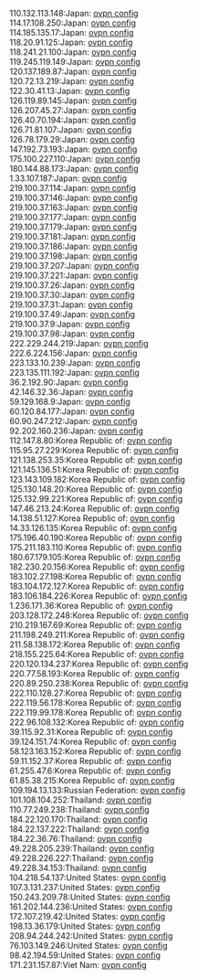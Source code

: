 110.132.113.148:Japan: [ovpn config](vpn/110_132_113_148.ovpn)  
114.17.108.250:Japan: [ovpn config](vpn/114_17_108_250.ovpn)  
114.185.135.17:Japan: [ovpn config](vpn/114_185_135_17.ovpn)  
118.20.91.125:Japan: [ovpn config](vpn/118_20_91_125.ovpn)  
118.241.21.100:Japan: [ovpn config](vpn/118_241_21_100.ovpn)  
119.245.119.149:Japan: [ovpn config](vpn/119_245_119_149.ovpn)  
120.137.189.87:Japan: [ovpn config](vpn/120_137_189_87.ovpn)  
120.72.13.219:Japan: [ovpn config](vpn/120_72_13_219.ovpn)  
122.30.41.13:Japan: [ovpn config](vpn/122_30_41_13.ovpn)  
126.119.89.145:Japan: [ovpn config](vpn/126_119_89_145.ovpn)  
126.207.45.27:Japan: [ovpn config](vpn/126_207_45_27.ovpn)  
126.40.70.194:Japan: [ovpn config](vpn/126_40_70_194.ovpn)  
126.71.81.107:Japan: [ovpn config](vpn/126_71_81_107.ovpn)  
126.78.179.29:Japan: [ovpn config](vpn/126_78_179_29.ovpn)  
147.192.73.193:Japan: [ovpn config](vpn/147_192_73_193.ovpn)  
175.100.227.110:Japan: [ovpn config](vpn/175_100_227_110.ovpn)  
180.144.88.173:Japan: [ovpn config](vpn/180_144_88_173.ovpn)  
1.33.107.187:Japan: [ovpn config](vpn/1_33_107_187.ovpn)  
219.100.37.114:Japan: [ovpn config](vpn/219_100_37_114.ovpn)  
219.100.37.146:Japan: [ovpn config](vpn/219_100_37_146.ovpn)  
219.100.37.163:Japan: [ovpn config](vpn/219_100_37_163.ovpn)  
219.100.37.177:Japan: [ovpn config](vpn/219_100_37_177.ovpn)  
219.100.37.179:Japan: [ovpn config](vpn/219_100_37_179.ovpn)  
219.100.37.181:Japan: [ovpn config](vpn/219_100_37_181.ovpn)  
219.100.37.186:Japan: [ovpn config](vpn/219_100_37_186.ovpn)  
219.100.37.198:Japan: [ovpn config](vpn/219_100_37_198.ovpn)  
219.100.37.207:Japan: [ovpn config](vpn/219_100_37_207.ovpn)  
219.100.37.221:Japan: [ovpn config](vpn/219_100_37_221.ovpn)  
219.100.37.26:Japan: [ovpn config](vpn/219_100_37_26.ovpn)  
219.100.37.30:Japan: [ovpn config](vpn/219_100_37_30.ovpn)  
219.100.37.31:Japan: [ovpn config](vpn/219_100_37_31.ovpn)  
219.100.37.49:Japan: [ovpn config](vpn/219_100_37_49.ovpn)  
219.100.37.9:Japan: [ovpn config](vpn/219_100_37_9.ovpn)  
219.100.37.98:Japan: [ovpn config](vpn/219_100_37_98.ovpn)  
222.229.244.219:Japan: [ovpn config](vpn/222_229_244_219.ovpn)  
222.6.224.156:Japan: [ovpn config](vpn/222_6_224_156.ovpn)  
223.133.10.239:Japan: [ovpn config](vpn/223_133_10_239.ovpn)  
223.135.111.192:Japan: [ovpn config](vpn/223_135_111_192.ovpn)  
36.2.192.90:Japan: [ovpn config](vpn/36_2_192_90.ovpn)  
42.146.32.36:Japan: [ovpn config](vpn/42_146_32_36.ovpn)  
59.129.168.9:Japan: [ovpn config](vpn/59_129_168_9.ovpn)  
60.120.84.177:Japan: [ovpn config](vpn/60_120_84_177.ovpn)  
60.90.247.212:Japan: [ovpn config](vpn/60_90_247_212.ovpn)  
92.202.160.236:Japan: [ovpn config](vpn/92_202_160_236.ovpn)  
112.147.8.80:Korea Republic of: [ovpn config](vpn/112_147_8_80.ovpn)  
115.95.27.229:Korea Republic of: [ovpn config](vpn/115_95_27_229.ovpn)  
121.138.253.35:Korea Republic of: [ovpn config](vpn/121_138_253_35.ovpn)  
121.145.136.51:Korea Republic of: [ovpn config](vpn/121_145_136_51.ovpn)  
123.143.109.182:Korea Republic of: [ovpn config](vpn/123_143_109_182.ovpn)  
125.130.148.20:Korea Republic of: [ovpn config](vpn/125_130_148_20.ovpn)  
125.132.99.221:Korea Republic of: [ovpn config](vpn/125_132_99_221.ovpn)  
147.46.213.24:Korea Republic of: [ovpn config](vpn/147_46_213_24.ovpn)  
14.138.51.127:Korea Republic of: [ovpn config](vpn/14_138_51_127.ovpn)  
14.33.126.135:Korea Republic of: [ovpn config](vpn/14_33_126_135.ovpn)  
175.196.40.190:Korea Republic of: [ovpn config](vpn/175_196_40_190.ovpn)  
175.211.183.110:Korea Republic of: [ovpn config](vpn/175_211_183_110.ovpn)  
180.67.179.105:Korea Republic of: [ovpn config](vpn/180_67_179_105.ovpn)  
182.230.20.156:Korea Republic of: [ovpn config](vpn/182_230_20_156.ovpn)  
183.102.27.198:Korea Republic of: [ovpn config](vpn/183_102_27_198.ovpn)  
183.104.172.127:Korea Republic of: [ovpn config](vpn/183_104_172_127.ovpn)  
183.106.184.226:Korea Republic of: [ovpn config](vpn/183_106_184_226.ovpn)  
1.236.171.36:Korea Republic of: [ovpn config](vpn/1_236_171_36.ovpn)  
203.128.172.248:Korea Republic of: [ovpn config](vpn/203_128_172_248.ovpn)  
210.219.167.69:Korea Republic of: [ovpn config](vpn/210_219_167_69.ovpn)  
211.198.249.211:Korea Republic of: [ovpn config](vpn/211_198_249_211.ovpn)  
211.58.138.172:Korea Republic of: [ovpn config](vpn/211_58_138_172.ovpn)  
218.155.225.64:Korea Republic of: [ovpn config](vpn/218_155_225_64.ovpn)  
220.120.134.237:Korea Republic of: [ovpn config](vpn/220_120_134_237.ovpn)  
220.77.58.193:Korea Republic of: [ovpn config](vpn/220_77_58_193.ovpn)  
220.89.250.238:Korea Republic of: [ovpn config](vpn/220_89_250_238.ovpn)  
222.110.128.27:Korea Republic of: [ovpn config](vpn/222_110_128_27.ovpn)  
222.119.56.178:Korea Republic of: [ovpn config](vpn/222_119_56_178.ovpn)  
222.119.99.178:Korea Republic of: [ovpn config](vpn/222_119_99_178.ovpn)  
222.96.108.132:Korea Republic of: [ovpn config](vpn/222_96_108_132.ovpn)  
39.115.92.31:Korea Republic of: [ovpn config](vpn/39_115_92_31.ovpn)  
39.124.151.74:Korea Republic of: [ovpn config](vpn/39_124_151_74.ovpn)  
58.123.163.152:Korea Republic of: [ovpn config](vpn/58_123_163_152.ovpn)  
59.11.152.37:Korea Republic of: [ovpn config](vpn/59_11_152_37.ovpn)  
61.255.47.6:Korea Republic of: [ovpn config](vpn/61_255_47_6.ovpn)  
61.85.38.215:Korea Republic of: [ovpn config](vpn/61_85_38_215.ovpn)  
109.194.13.133:Russian Federation: [ovpn config](vpn/109_194_13_133.ovpn)  
101.108.104.252:Thailand: [ovpn config](vpn/101_108_104_252.ovpn)  
110.77.249.238:Thailand: [ovpn config](vpn/110_77_249_238.ovpn)  
184.22.120.170:Thailand: [ovpn config](vpn/184_22_120_170.ovpn)  
184.22.137.222:Thailand: [ovpn config](vpn/184_22_137_222.ovpn)  
184.22.36.76:Thailand: [ovpn config](vpn/184_22_36_76.ovpn)  
49.228.205.239:Thailand: [ovpn config](vpn/49_228_205_239.ovpn)  
49.228.226.227:Thailand: [ovpn config](vpn/49_228_226_227.ovpn)  
49.228.34.153:Thailand: [ovpn config](vpn/49_228_34_153.ovpn)  
104.218.54.137:United States: [ovpn config](vpn/104_218_54_137.ovpn)  
107.3.131.237:United States: [ovpn config](vpn/107_3_131_237.ovpn)  
150.243.209.78:United States: [ovpn config](vpn/150_243_209_78.ovpn)  
161.202.144.236:United States: [ovpn config](vpn/161_202_144_236.ovpn)  
172.107.219.42:United States: [ovpn config](vpn/172_107_219_42.ovpn)  
198.13.36.179:United States: [ovpn config](vpn/198_13_36_179.ovpn)  
208.94.244.242:United States: [ovpn config](vpn/208_94_244_242.ovpn)  
76.103.149.246:United States: [ovpn config](vpn/76_103_149_246.ovpn)  
98.42.194.59:United States: [ovpn config](vpn/98_42_194_59.ovpn)  
171.231.157.87:Viet Nam: [ovpn config](vpn/171_231_157_87.ovpn)  
